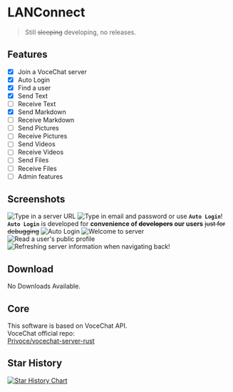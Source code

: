 # LANConnect
> Still ~~sleeping~~ developing, no releases.
## Features
- [X] Join a VoceChat server
- [X] Auto Login 
- [X] Find a user
- [X] Send Text  
- [ ] Receive Text
- [X] Send Markdown
- [ ] Receive Markdown
- [ ] Send Pictures
- [ ] Receive Pictures
- [ ] Send Videos
- [ ] Receive Videos  
- [ ] Send Files
- [ ] Receive Files
- [ ] Admin features
## Screenshots
![Type in a server URL](https://github.com/user-attachments/assets/f563e3f9-9d8e-4280-bbe3-d62ef7f9d930)
![Type in email and password](https://github.com/user-attachments/assets/f22f6256-856f-448b-8335-80197786d5b9)
or use **`Auto Login`**!  
**`Auto Login`** is developed for **convenience of ~~developers~~ our users** ~~just for debugging~~
![Auto Login](https://github.com/user-attachments/assets/c0f7e89b-a2f1-413c-b71c-010587939c11)
![Welcome to server](https://github.com/user-attachments/assets/b9a71f14-9ac0-4352-963b-dd448ac6de42)
![Read a user's public profile](https://github.com/user-attachments/assets/067f143a-a75e-490a-9744-59c2010dc7ea)
![Refreshing server information when navigating back!](https://github.com/user-attachments/assets/139327e1-1fa1-4126-b492-31434282ef52)
## Download
 No Downloads Available.
## Core
This software is based on VoceChat API.  
VoceChat official repo:  
[Privoce/vocechat-server-rust](https://github.com/Privoce/vocechat-server-rust)
## Star History
[![Star History Chart](https://api.star-history.com/svg?repos=zsr-lukezhang/LANConnect&type=Date)](https://star-history.com/#zsr-lukezhang/LANConnect&Date)
